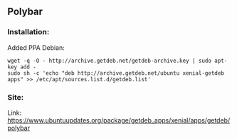 ## Polybar

### Installation:
Added PPA Debian:
```shell
wget -q -O - http://archive.getdeb.net/getdeb-archive.key | sudo apt-key add -
sudo sh -c 'echo "deb http://archive.getdeb.net/ubuntu xenial-getdeb apps" >> /etc/apt/sources.list.d/getdeb.list'
```
### Site:
Link: https://www.ubuntuupdates.org/package/getdeb_apps/xenial/apps/getdeb/polybar
